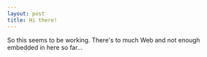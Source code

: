 ```yaml
---
layout: post
title: Hi there!
---
```


So this seems to be working. There's to much Web and not enough embedded in here so far...
